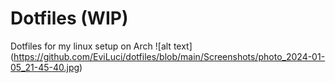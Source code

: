 # **Dotfiles (WIP)**

Dotfiles for my linux setup on Arch
![alt text] (https://github.com/EviLuci/dotfiles/blob/main/Screenshots/photo_2024-01-05_21-45-40.jpg)
